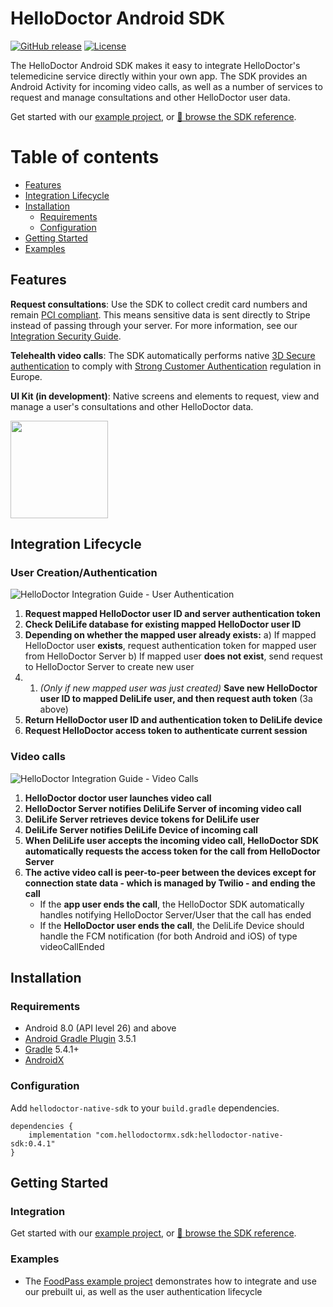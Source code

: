 
# HelloDoctor Android SDK

[![GitHub release](https://img.shields.io/github/release/hellodoctormx/sdk.android.svg?maxAge=60)](https://github.com/hellodoctormx/sdk.android/releases)
[![License](https://img.shields.io/github/license/hellodoctormx/sdk.android)](https://github.com/hellodoctormx/sdk.android/blob/master/LICENSE)

The HelloDoctor Android SDK makes it easy to integrate HelloDoctor's telemedicine service directly within your own app. The SDK provides an Android Activity for incoming video calls, as well as a number of services to request and manage consultations and other HelloDoctor user data.

Get started with our  [example project](https://github.com/hellodoctormx/sdk.examples), or [📘 browse the SDK reference](https://docs.hellodoctor.mx).


Table of contents
=================

<!--ts-->
   * [Features](#features)
   * [Integration Lifecycle](#integration-lifecycle)
   * [Installation](#installation)
      * [Requirements](#requirements)
      * [Configuration](#configuration)
   * [Getting Started](#getting-started)
   * [Examples](#examples)
<!--te-->

## Features

**Request consultations**: Use the SDK to collect credit card numbers and remain [PCI compliant](https://stripe.com/docs/security#pci-dss-guidelines). This means sensitive data is sent directly to Stripe instead of passing through your server. For more information, see our [Integration Security Guide](https://stripe.com/docs/security).

**Telehealth video calls**: The SDK automatically performs native [3D Secure authentication](https://stripe.com/docs/payments/3d-secure) to comply with [Strong Customer Authentication](https://stripe.com/docs/strong-customer-authentication) regulation in Europe.

**UI Kit (in development)**: Native screens and elements to request, view and manage a user's consultations and other HelloDoctor data.

<img src="https://user-images.githubusercontent.com/54091648/182131158-99a3fe47-0828-48c3-bf57-132c853d95c3.jpg" width="156"/>

## Integration Lifecycle
### User Creation/Authentication
![HelloDoctor Integration Guide - User Authentication](https://user-images.githubusercontent.com/54091648/182129252-7c9109aa-a3ec-4c48-958c-d202a925107a.svg)

 1. **Request mapped HelloDoctor user ID and server authentication token**
 2. **Check DeliLife database for existing mapped HelloDoctor user ID**
 3. **Depending on whether the mapped user already exists:**
		 a) If mapped HelloDoctor user **exists**, request authentication token for mapped user from HelloDoctor Server
		 b) If mapped user **does not exist**, send request to HelloDoctor Server to create new user
 4. 1.  *(Only if new mapped user was just created)* **Save new HelloDoctor user ID to mapped DeliLife user, and then request auth token** (3a above)
 5. **Return HelloDoctor user ID and authentication token to DeliLife device**
 6. **Request HelloDoctor access token to authenticate current session**


### Video calls
![HelloDoctor Integration Guide - Video Calls](https://user-images.githubusercontent.com/54091648/182129272-df4d6674-03b1-4921-a8ef-96bf2a8a05a0.svg)

 1. **HelloDoctor doctor user launches video call**
 2. **HelloDoctor Server notifies DeliLife Server of incoming video call**
 3. **DeliLife Server retrieves device tokens for DeliLife user**
 4. **DeliLife Server notifies DeliLife Device of incoming call**
 5. **When DeliLife user accepts the incoming video call, HelloDoctor SDK automatically requests the access token for the call from HelloDoctor Server**
 6. **The active video call is peer-to-peer between the devices except for connection state data - which is managed by Twilio - and ending the call**
	 - If the **app user ends the call**, the HelloDoctor SDK automatically handles notifying HelloDoctor Server/User that the call has ended 
	 - If the **HelloDoctor user ends the call**, the DeliLife Device should handle the FCM notification (for both Android and iOS) of type videoCallEnded


## Installation

### Requirements

* Android 8.0 (API level 26) and above
* [Android Gradle Plugin](https://developer.android.com/studio/releases/gradle-plugin) 3.5.1
* [Gradle](https://gradle.org/releases/) 5.4.1+
* [AndroidX](https://developer.android.com/jetpack/androidx/)

### Configuration

Add `hellodoctor-native-sdk` to your `build.gradle` dependencies.

```
dependencies {
    implementation "com.hellodoctormx.sdk:hellodoctor-native-sdk:0.4.1"
}
```

## Getting Started

### Integration
Get started with our [example project](#examples), or [📘 browse the SDK reference](https://docs.hellodoctor.mx).

### Examples
- The [FoodPass example project](https://github.com/stripe/stripe-android/tree/master/paymentsheet-example) demonstrates how to integrate and use our prebuilt ui, as well as the user authentication lifecycle
